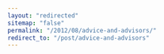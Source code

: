 ```yaml
---
layout: "redirected"
sitemap: "false"
permalink: "/2012/08/advice-and-advisors/"
redirect_to: "/post/advice-and-advisors"
---
```




